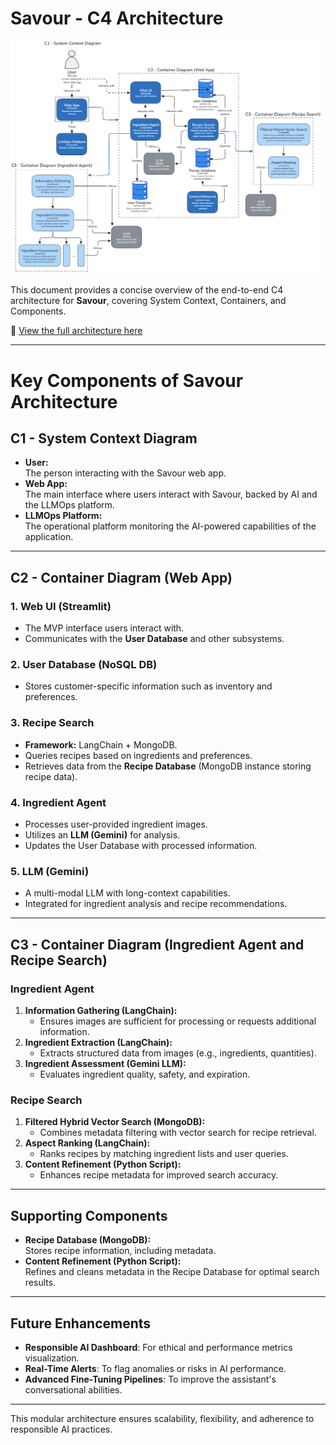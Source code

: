 # Savour - C4 Architecture

<img src="../images/architecture/c4-architecture-savour.png" alt="C4 Architecture Diagram" width="500" height="auto"/>

This document provides a concise overview of the end-to-end C4 architecture for **Savour**, covering System Context, Containers, and Components.

📄 [View the full architecture here](../images/architecture/c4-architecture-savour.png)

---

# Key Components of Savour Architecture

## C1 - System Context Diagram
- **User:**  
  The person interacting with the Savour web app.
- **Web App:**  
  The main interface where users interact with Savour, backed by AI and the LLMOps platform.
- **LLMOps Platform:**  
  The operational platform monitoring the AI-powered capabilities of the application.

---

## C2 - Container Diagram (Web App)
### 1. Web UI (Streamlit)
- The MVP interface users interact with.
- Communicates with the **User Database** and other subsystems.

### 2. User Database (NoSQL DB)
- Stores customer-specific information such as inventory and preferences.

### 3. Recipe Search
- **Framework:** LangChain + MongoDB.  
- Queries recipes based on ingredients and preferences.
- Retrieves data from the **Recipe Database** (MongoDB instance storing recipe data).

### 4. Ingredient Agent
- Processes user-provided ingredient images.
- Utilizes an **LLM (Gemini)** for analysis.
- Updates the User Database with processed information.

### 5. LLM (Gemini)
- A multi-modal LLM with long-context capabilities.
- Integrated for ingredient analysis and recipe recommendations.

---

## C3 - Container Diagram (Ingredient Agent and Recipe Search)
### Ingredient Agent
1. **Information Gathering (LangChain):**
   - Ensures images are sufficient for processing or requests additional information.
2. **Ingredient Extraction (LangChain):**
   - Extracts structured data from images (e.g., ingredients, quantities).
3. **Ingredient Assessment (Gemini LLM):**
   - Evaluates ingredient quality, safety, and expiration.

### Recipe Search
1. **Filtered Hybrid Vector Search (MongoDB):**
   - Combines metadata filtering with vector search for recipe retrieval.
2. **Aspect Ranking (LangChain):**
   - Ranks recipes by matching ingredient lists and user queries.
3. **Content Refinement (Python Script):**
   - Enhances recipe metadata for improved search accuracy.

---

## Supporting Components
- **Recipe Database (MongoDB):**  
  Stores recipe information, including metadata.
- **Content Refinement (Python Script):**  
  Refines and cleans metadata in the Recipe Database for optimal search results.

---

## Future Enhancements

- **Responsible AI Dashboard**: For ethical and performance metrics visualization.
- **Real-Time Alerts**: To flag anomalies or risks in AI performance.
- **Advanced Fine-Tuning Pipelines**: To improve the assistant's conversational abilities.

---

This modular architecture ensures scalability, flexibility, and adherence to responsible AI practices.

